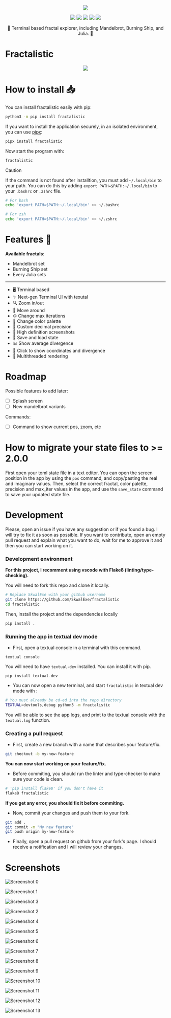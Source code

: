 <p align="center">
  <img src="https://raw.githubusercontent.com/SkwalExe/fractalistic/main/assets/logo.png">
</p>

<p align="center">
  <img src="https://img.shields.io/github/license/SkwalExe/fractalistic?style=for-the-badge">
  <img src="https://img.shields.io/github/stars/SkwalExe/fractalistic?style=for-the-badge">
  <img src="https://img.shields.io/github/issues/SkwalExe/fractalistic?color=blueviolet&style=for-the-badge">
  <img src="https://img.shields.io/github/forks/SkwalExe/fractalistic?color=teal&style=for-the-badge">
  <img src="https://img.shields.io/github/issues-pr/SkwalExe/fractalistic?color=tomato&style=for-the-badge">

</p>

<p align="center">💠 Terminal based fractal explorer, including Mandelbrot, Burning Ship, and Julia. 💠</p>

# Fractalistic

<p align="center">
  <img src="https://raw.githubusercontent.com/SkwalExe/fractalistic/main/assets/banner.png">
</p>

# How to install 📥

You can install fractalistic easily with pip:
```bash
python3 -m pip install fractalistic
```

If you want to install the application securely, in an isolated environment, you can use [pipx](https://pypa.github.io/pipx/):
```bash
pipx install fractalistic
```

Now start the program with:
```bash
fractalistic
```

> [!CAUTION]
> If the command is not found after installtion, you must add  `~/.local/bin` to your path. You can do this by adding `export PATH=$PATH:~/.local/bin` to your `.bashrc` or `.zshrc` file.

```bash
# For bash
echo 'export PATH=$PATH:~/.local/bin' >> ~/.bashrc

# For zsh
echo 'export PATH=$PATH:~/.local/bin' >> ~/.zshrc
```

# Features 🌟

**Available fractals**:
- Mandelbrot set
- Burning Ship set
- Every Julia sets

---

- 🖥️ Terminal based
- ✨ Next-gen Terminal UI with texutal
- 🔍 Zoom in/out
- 🚶 Move around
- ⚙️ Change max iterations
- 🎨 Change color palette
- 🔢 Custom decimal precision
- 📸 High definition screenshots
- 📜 Save and load state
- 📊 Show average divergence
- 📌 Click to show coordinates and divergence
- 🏃 Multithreaded rendering

# Roadmap

Possible features to add later:
- [ ] Splash screen
- [ ] New mandelbrot variants

Commands:
- [ ] Command to show current pos, zoom, etc

# How to migrate your state files to >= 2.0.0

First open your toml state file in a text editor. 
You can open the screen position in the app by using the `pos` command, and copy/pasting the real and imaginary values.
Then, select the correct fractal, color palette, precision and max_iter values in the app, 
and use the `save_state` command to save your updated state file.

# Development 

Please, open an issue if you have any suggestion or if you found a bug. I will try to fix it as soon as possible. If you want to contribute, open an empty pull request and explain what you want to do, wait for me to approve it and then you can start working on it.

### Development environment

**For this project, I recomment using vscode with Flake8 (linting/type-checking).**

You will need to fork this repo and clone it locally. 

```bash
# Replace SkwalExe with your github username
git clone https://github.com/SkwalExe/fractalistic
cd fractalistic
```

Then, install the project and the dependencies locally 

```bash
pip install .
```

### Running the app in textual dev mode

- First, open a textual console in a terminal with this command.

```
textual console
```

You will need to have `textual-dev` installed. You can install it with pip.

```
pip install textual-dev
```

- You can now open a new terminal, and start `fractalistic` in textual dev mode with :

```bash
# You must already be cd-ed into the repo directory
TEXTUAL=devtools,debug python3 -m fractalistic
```

You will be able to see the app logs, and print to the textual console with the `textual.log` function.

### Creating a pull request

- First, create a new branch with a name that describes your feature/fix.

```bash
git checkout -b my-new-feature
```

**You can now start working on your feature/fix.**

- Before commiting, you should run the linter and type-checker to make sure your code is clean.

```bash
# 'pip install flake8' if you don't have it
flake8 fractalistic
```

**If you get any error, you should fix it before commiting.**

- Now, commit your changes and push them to your fork.

```bash
git add .
git commit -m "My new feature"
git push origin my-new-feature
```

- Finally, open a pull request on github from your fork's page. I should receive a notification and I will review your changes.

# Screenshots

![Screenshot 0](https://raw.githubusercontent.com/SkwalExe/fractalistic/main/assets/screenshot0.png)

![Screenshot 1](https://raw.githubusercontent.com/SkwalExe/fractalistic/main/assets/screenshot1.png)

![Screenshot 3](https://raw.githubusercontent.com/SkwalExe/fractalistic/main/assets/screenshot3.png)

![Screenshot 2](https://raw.githubusercontent.com/SkwalExe/fractalistic/main/assets/screenshot2.png)

![Screenshot 4](https://raw.githubusercontent.com/SkwalExe/fractalistic/main/assets/screenshot4.png)

![Screenshot 5](https://raw.githubusercontent.com/SkwalExe/fractalistic/main/assets/screenshot5.png)

![Screenshot 6](https://raw.githubusercontent.com/SkwalExe/fractalistic/main/assets/screenshot6.png)

![Screenshot 7](https://raw.githubusercontent.com/SkwalExe/fractalistic/main/assets/screenshot7.png)

![Screenshot 8](https://raw.githubusercontent.com/SkwalExe/fractalistic/main/assets/screenshot8.png)

![Screenshot 9](https://raw.githubusercontent.com/SkwalExe/fractalistic/main/assets/screenshot9.png)

![Screenshot 10](https://raw.githubusercontent.com/SkwalExe/fractalistic/main/assets/screenshot10.png)

![Screenshot 11](https://raw.githubusercontent.com/SkwalExe/fractalistic/main/assets/screenshot11.png)

![Screenshot 12](https://raw.githubusercontent.com/SkwalExe/fractalistic/main/assets/screenshot12.png)

![Screenshot 13](https://raw.githubusercontent.com/SkwalExe/fractalistic/main/assets/screenshot13.png)